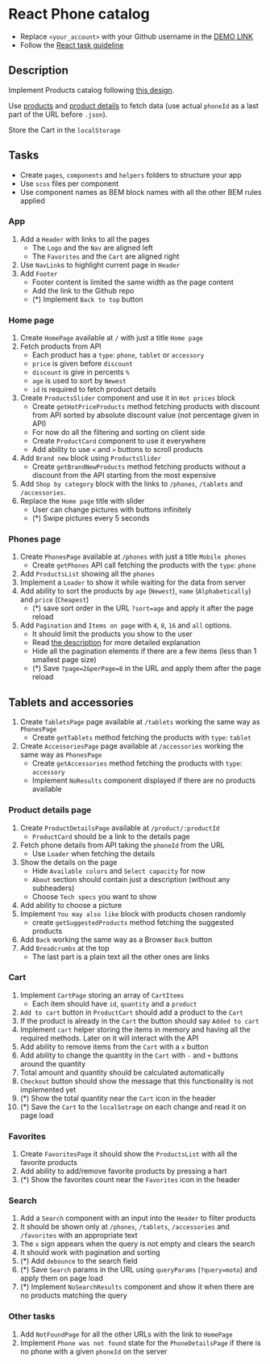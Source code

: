 # React Phone catalog
- Replace `<your_account>` with your Github username in the [DEMO LINK](https://alenaloik.github.io/react_phone-catalog/)
- Follow the [React task guideline](https://github.com/mate-academy/react_task-guideline#react-tasks-guideline)

## Description
Implement Products catalog following [this design](https://www.figma.com/file/uEetgWenSRxk9jgiym6Yzp/Phone-catalog-redesign?node-id=1%3A2).

Use [products](https://mate-academy.github.io/react_phone-catalog/api/products.json)
and [product details](https://mate-academy.github.io/react_phone-catalog/api/products/motorola-xoom.json)
tо fetch data (use actual `phoneId` as a last part of the URL before `.json`).

Store the Cart in the `localStorage`

## Tasks
- Create `pages`, `components` and `helpers` folders to structure your app
- Use `scss` files per component
- Use component names as BEM block names with all the other BEM rules applied

### App
1. Add a `Header` with links to all the pages
    - The `Logo` and the `Nav` are aligned left
    - The `Favorites` and the `Cart` are aligned right
1. Use `NavLink`s to highlight current page in `Header`
1. Add `Footer`
    - Footer content is limited the same width as the page content
    - Add the link to the Github repo
    - (*) Implement `Back to top` button

### Home page
1. Create `HomePage` available at `/` with just a title `Home page`
1. Fetch products from API
    - Each product has a `type`: `phone`, `tablet` or `accessory`
    - `price` is given before `discount`
    - `discount` is give in percents `%`
    - `age` is used to sort by `Newest`
    - `id` is required to fetch product details
1. Create `ProductsSlider` component and use it in `Hot prices` block
    - Create `getHotPriceProducts` method fetching products with discount from API
      sorted by absolute discount value (not percentage given in API)
    - For now do all the filtering and sorting on client side
    - Create `ProductCard` component to use it everywhere
    - Add ability to use `<` and `>` buttons to scroll products
1. Add `Brand new` block using `ProductsSlider`
    - Create `getBrandNewProducts` method fetching products without a discount from the API starting from the most expensive
1. Add `Shop by category` block with the links to `/phones`, `/tablets` and `/accessories`.
1. Replace the `Home page` title with slider
    - User can change pictures with buttons infinitely
    - (*) Swipe pictures every 5 seconds

### Phones page
1. Create `PhonesPage` available at `/phones` with just a title `Mobile phones`
    - Create `getPhones` API call fetching the products with the `type`: `phone`
1. Add `ProductsList` showing all the `phones`
1. Implement a `Loader` to show it while waiting for the data from server
1. Add ability to sort the products by `age` (`Newest`), `name` (`Alphabetically`) and `price` (`Cheapest`)
    - (*) save sort order in the URL `?sort=age` and apply it after the page reload
1. Add `Pagination` and `Items on page` with `4`, `8`, `16` and `all` options.
    - It should limit the products you show to the user
    - Read [the description](https://github.com/mate-academy/react_pagination#react-pagination) for more detailed explanation
    - Hide all the pagination elements if there are a few items (less than 1 smallest page size)
    - (*) Save `?page=2&perPage=8` in the URL and apply them after the page reload

## Tablets and accessories
1. Create `TabletsPage` page available at `/tablets` working the same way as `PhonesPage`
    - Create `getTablets` method fetching the products with `type`: `tablet`
1. Create `AccessoriesPage` page available at `/accessories` working the same way as `PhonesPage`
    - Create `getAccessories` method fetching the products with `type`: `accessory`
    - Implement `NoResults` component displayed if there are no products available

### Product details page
1. Create `ProductDetailsPage` available at `/product/:productId`
    - `ProductCard` should be a link to the details page
1. Fetch phone details from API taking the `phoneId` from the URL
    - Use `Loader` when fetching the details
1. Show the details on the page
    - Hide `Available colors` and `Select capacity` for now
    - `About` section should contain just a description (without any subheaders)
    - Choose `Tech specs` you want to show
1. Add ability to choose a picture
1. Implement `You may also like` block with products chosen randomly
    - create `getSuggestedProducts` method fetching the suggested products
1. Add `Back` working the same way as a Browser `Back` button
1. Add `Breadcrumbs` at the top
    - The last part is a plain text all the other ones are links

### Cart
1. Implement `CartPage` storing an array of `CartItems`
    - Each item should have `id`, `quantity` and a `product`
1. `Add to cart` button in `ProductCart` should add a product to the `Cart`
1. If the product is already in the `Cart` the button should say `Added to cart`
1. Implement `cart` helper storing the items in memory and having all the required methods.
  Later on it will interact with the API
1. Add ability to remove items from the `Cart` with a `x` button
1. Add ability to change the quantity in the `Cart` with `-` and `+` buttons around the quantity
1. Total amount and quantity should be calculated automatically
1. `Checkout` button should show the message that this functionality is not implemented yet
1. (*) Show the total quantity near the `Cart` icon in the header
1. (*) Save the `Cart` to the `localSotrage` on each change and read it on page load

### Favorites
1. Create `FavoritesPage` it should show the `ProductsList` with all the favorite products
1. Add ability to add/remove favorite products by pressing a hart
1. (*) Show the favorites count near the `Favorites` icon in the header

### Search
1. Add a `Search` component with an input into the `Header` to filter products
1. It should be shown only at `/phones`, `/tablets`, `/accessories` and `/favorites` with an appropriate text
1. The `x` sign appears when the query is not empty and clears the search
1. It should work with pagination and sorting
1. (*) Add `debounce` to the search field
1. (*) Save `Search` params in the URL using `queryParams` (`?query=moto`) and apply them on page load
1. (*) Implement `NoSearchResults` component and show it when there are no products matching the query

### Other tasks
1. Add `NotFoundPage` for all the other URLs with the link to `HomePage`
1. Implement `Phone was not found` state for the `PhoneDetailsPage` if there is no phone with a given `phoneId` on the server
